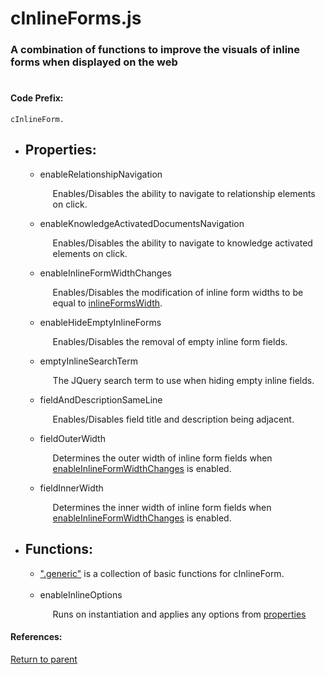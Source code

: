 # <a id="title"/> cInlineForms.js
### <a id="description"/> A combination of functions to improve the visuals of inline forms when displayed on the web
#

#### <a id="codeprefix"/> Code Prefix:
    cInlineForm.  


* <a id="properties"/> <h2>  Properties: </h2>

  * <a id="enablerelationshipnavigation"/> enableRelationshipNavigation <p style="padding-left: 20px;"> Enables/Disables the ability to navigate to relationship elements on click. </p>

  * <a id="enableknowledgeactivateddocumentsnavigation"/> enableKnowledgeActivatedDocumentsNavigation <p style="padding-left: 20px;"> Enables/Disables the ability to navigate to knowledge activated elements on click. </p>

  * <a id="enableinlineformwidthchanges"/> enableInlineFormWidthChanges <p style="padding-left: 20px;"> Enables/Disables the modification of inline form widths to be equal to [inlineFormsWidth](#inlineformswidth). </p>

  * <a id="enablehideemptyinlineforms"/> enableHideEmptyInlineForms <p style="padding-left: 20px;"> Enables/Disables the removal of empty inline form fields. </p>

  * <a id="emptyinlinesearchterm"/> emptyInlineSearchTerm <p style="padding-left: 20px;"> The JQuery search term to use when hiding empty inline fields. </p>

  * <a id="fieldanddescriptionsameline"/> fieldAndDescriptionSameLine <p style="padding-left: 20px;"> Enables/Disables field title and description being adjacent. </p>

  * <a id="fieldouterwidth"/> fieldOuterWidth <p style="padding-left: 20px;"> Determines the outer width of inline form fields when [enableInlineFormWidthChanges](#enableinlineformwidthchanges) is enabled. </p>

  * <a id="fieldinnerwidth"/> fieldInnerWidth <p style="padding-left: 20px;"> Determines the inner width of inline form fields when [enableInlineFormWidthChanges](#enableinlineformwidthchanges) is enabled. </p>

* <a id="functions"/> <h2> Functions: </h2>

  * [".generic"](./Markdowns/generic.md) is a collection of basic functions for cInlineForm.
  <br>

  * <a id="enableinlineoptions"/> enableInlineOptions <p style="padding-left: 20px;"> Runs on instantiation and applies any options from [properties](#properties)</p>

#### References: 
  
[Return to parent](/README.md)